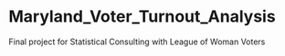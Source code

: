 # Maryland_Voter_Turnout_Analysis
Final project for Statistical Consulting with League of Woman Voters
